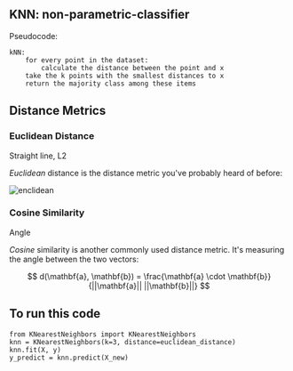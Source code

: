 ## KNN: non-parametric-classifier

Pseudocode: 
```
kNN:
    for every point in the dataset:
        calculate the distance between the point and x
    take the k points with the smallest distances to x 
    return the majority class among these items
```

## Distance Metrics
### Euclidean Distance

Straight line, L2

*Euclidean* distance is the distance metric you've probably heard of before:

![enclidean](https://latex.codecogs.com/gif.latex?d(\mathbf{a},&space;\mathbf{b})&space;=&space;||\mathbf{a}&space;-&space;\mathbf{b}||&space;\&space;=&space;\sqrt{\sum&space;(a_i&space;-&space;b_i)^2})

### Cosine Similarity

Angle

*Cosine* similarity is another commonly used distance metric. It's measuring the angle between the two vectors:

$$ d(\mathbf{a}, \mathbf{b}) = \frac{\mathbf{a} \cdot \mathbf{b}}{||\mathbf{a}||  ||\mathbf{b}||} $$

## To run this code
```
from KNearestNeighbors import KNearestNeighbors
knn = KNearestNeighbors(k=3, distance=euclidean_distance)
knn.fit(X, y)
y_predict = knn.predict(X_new)
```





